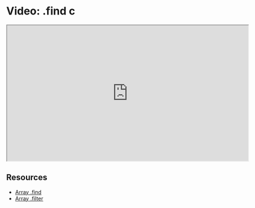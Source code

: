 # Video: .find c

<iframe src="https://player.vimeo.com/video/549275401?title=0&byline=0&portrait=0" width="640" height="360" allowfullscreen="allowfullscreen" allow="autoplay; fullscreen; picture-in-picture"></iframe>

## Resources

- [Array .find](https://developer.mozilla.org/en-US/docs/Web/JavaScript/Reference/Global_Objects/Array/find)
- [Array .filter](https://developer.mozilla.org/en-US/docs/Web/JavaScript/Reference/Global_Objects/Array/filter)
